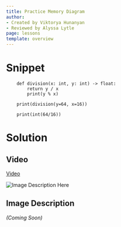 ```yaml
---
title: Practice Memory Diagram
author:
- Created by Viktorya Hunanyan
- Reviewed by Alyssa Lytle
page: lessons
template: overview
---
```


# Snippet

```
    def division(x: int, y: int) -> float: 
        return y / x
        print(y % x)

    print(division(y=64, x=16))

    print(int(64/16))
```

# Solution

## Video

[Video](https://youtu.be/pG0CCElC0Tw)

<img class="img-fluid" src="/static/practice-mem-diagrams/division.jpg" alt="Image Description Here"  />

## Image Description
*(Coming Soon)*